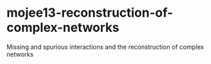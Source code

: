 # mojee13-reconstruction-of-complex-networks
Missing and spurious interactions and the  reconstruction of complex networks
